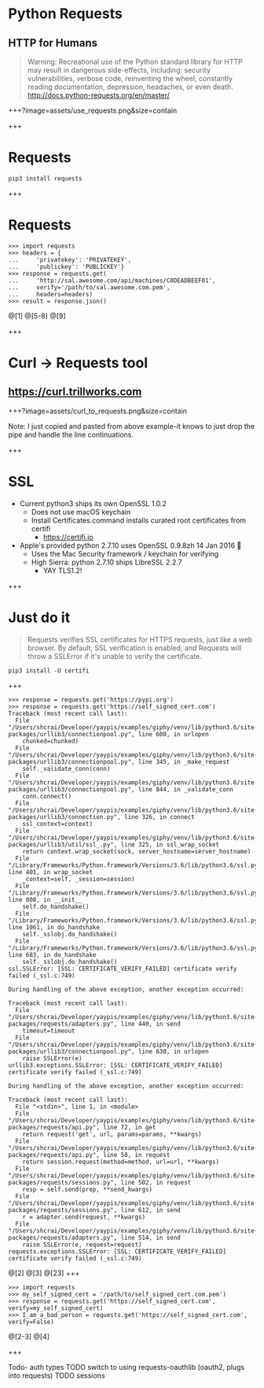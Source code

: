 # Python Requests
## HTTP for Humans
> Warning: Recreational use of the Python standard library for HTTP may result in dangerous side-effects, including: security vulnerabilities, verbose code, reinventing the wheel, constantly reading documentation, depression, headaches, or even death.
http://docs.python-requests.org/en/master/

+++?image=assets/use_requests.png&size=contain

+++
# Requests
```shell
pip3 install requests
```
+++
# Requests

```
>>> import requests
>>> headers = {
...		'privatekey': 'PRIVATEKEY',
...		'publickey': 'PUBLICKEY'}
>>> response = requests.get(
...		'http://sal.awesome.com/api/machines/C0DEADBEEF01',
...		verify='/path/to/sal.awesome.com.pem',
...		headers=headers)
>>> result = response.json()
```
@[1]
@[5-8]
@[9]

+++
# Curl -> Requests tool
## https://curl.trillworks.com
+++?image=assets/curl_to_requests.png&size=contain

Note:
I just copied and pasted from above example-it knows to just drop the pipe and handle the line continuations.

+++
# SSL
- Current python3 ships its own OpenSSL 1.0.2
	- Does not use macOS keychain
	- Install Certificates.command installs curated root certificates from certifi
		- https://certifi.io
- Apple's provided python 2.7.10 uses OpenSSL 0.9.8zh 14 Jan 2016 :poop:
	- Uses the Mac Security framework / keychain for verifying
	- High Sierra: python 2.7.10 ships LibreSSL 2.2.7
		- YAY TLS1.2!

+++
# Just do it
> Requests verifies SSL certificates for HTTPS requests, just like a web browser. By default, SSL verification is enabled, and Requests will throw a SSLError if it's unable to verify the certificate.
```shell
pip3 install -U certifi
```
+++
``` >>> import requests
>>> response = requests.get('https://pypi.org')
>>> response = requests.get('https://self_signed_cert.com')
Traceback (most recent call last):
  File "/Users/shcrai/Developer/yaypis/examples/giphy/venv/lib/python3.6/site-packages/urllib3/connectionpool.py", line 600, in urlopen
    chunked=chunked)
  File "/Users/shcrai/Developer/yaypis/examples/giphy/venv/lib/python3.6/site-packages/urllib3/connectionpool.py", line 345, in _make_request
    self._validate_conn(conn)
  File "/Users/shcrai/Developer/yaypis/examples/giphy/venv/lib/python3.6/site-packages/urllib3/connectionpool.py", line 844, in _validate_conn
    conn.connect()
  File "/Users/shcrai/Developer/yaypis/examples/giphy/venv/lib/python3.6/site-packages/urllib3/connection.py", line 326, in connect
    ssl_context=context)
  File "/Users/shcrai/Developer/yaypis/examples/giphy/venv/lib/python3.6/site-packages/urllib3/util/ssl_.py", line 325, in ssl_wrap_socket
    return context.wrap_socket(sock, server_hostname=server_hostname)
  File "/Library/Frameworks/Python.framework/Versions/3.6/lib/python3.6/ssl.py", line 401, in wrap_socket
    _context=self, _session=session)
  File "/Library/Frameworks/Python.framework/Versions/3.6/lib/python3.6/ssl.py", line 808, in __init__
    self.do_handshake()
  File "/Library/Frameworks/Python.framework/Versions/3.6/lib/python3.6/ssl.py", line 1061, in do_handshake
    self._sslobj.do_handshake()
  File "/Library/Frameworks/Python.framework/Versions/3.6/lib/python3.6/ssl.py", line 683, in do_handshake
    self._sslobj.do_handshake()
ssl.SSLError: [SSL: CERTIFICATE_VERIFY_FAILED] certificate verify failed (_ssl.c:749)

During handling of the above exception, another exception occurred:

Traceback (most recent call last):
  File "/Users/shcrai/Developer/yaypis/examples/giphy/venv/lib/python3.6/site-packages/requests/adapters.py", line 440, in send
    timeout=timeout
  File "/Users/shcrai/Developer/yaypis/examples/giphy/venv/lib/python3.6/site-packages/urllib3/connectionpool.py", line 630, in urlopen
    raise SSLError(e)
urllib3.exceptions.SSLError: [SSL: CERTIFICATE_VERIFY_FAILED] certificate verify failed (_ssl.c:749)

During handling of the above exception, another exception occurred:

Traceback (most recent call last):
  File "<stdin>", line 1, in <module>
  File "/Users/shcrai/Developer/yaypis/examples/giphy/venv/lib/python3.6/site-packages/requests/api.py", line 72, in get
    return request('get', url, params=params, **kwargs)
  File "/Users/shcrai/Developer/yaypis/examples/giphy/venv/lib/python3.6/site-packages/requests/api.py", line 58, in request
    return session.request(method=method, url=url, **kwargs)
  File "/Users/shcrai/Developer/yaypis/examples/giphy/venv/lib/python3.6/site-packages/requests/sessions.py", line 502, in request
    resp = self.send(prep, **send_kwargs)
  File "/Users/shcrai/Developer/yaypis/examples/giphy/venv/lib/python3.6/site-packages/requests/sessions.py", line 612, in send
    r = adapter.send(request, **kwargs)
  File "/Users/shcrai/Developer/yaypis/examples/giphy/venv/lib/python3.6/site-packages/requests/adapters.py", line 514, in send
    raise SSLError(e, request=request)
requests.exceptions.SSLError: [SSL: CERTIFICATE_VERIFY_FAILED] certificate verify failed (_ssl.c:749)
```
@[2]
@[3]
@[23]
+++
```
>>> import requests
>>> my_self_signed_cert = '/path/to/self_signed_cert.com.pem')
>>> response = requests.get('https://self_signed_cert.com', verify=my_self_signed_cert)
>>> I_am_a_bad_person = requests.get('https://self_signed_cert.com', verify=False)
```
@[2-3]
@[4]

+++


Todo- auth types
TODO switch to using requests-oauthlib (oauth2, plugs into requests)
TODO sessions
